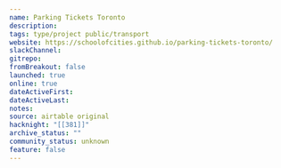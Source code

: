 ```yaml
---
name: Parking Tickets Toronto
description: 
tags: type/project public/transport
website: https://schoolofcities.github.io/parking-tickets-toronto/
slackChannel: 
gitrepo: 
fromBreakout: false
launched: true
online: true
dateActiveFirst: 
dateActiveLast: 
notes: 
source: airtable original
hacknight: "[[381]]"
archive_status: ""
community_status: unknown
feature: false
---
```

